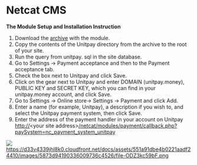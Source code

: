 # Netcat CMS

**The Module Setup and Installation Instruction**

1. Download the [archive](https://github.com/unitpay/netcat-module/releases/download/1.0.1/netcat-module-1.0.1.zip) with the module.
2. Copy the contents of the Unitpay directory from the archive to the root of your site.
3. Run the query from unitpay. sql in the site database.
4. Go to Settings -&gt; Payment acceptance and then to the Payment acceptance tab.
5. Check the box next to Unitpay and click Save.
6. Click on the gear next to Unitpay and enter DOMAIN \(unitpay.money\), PUBLIC KEY and SECRET KEY, which you can find in your unitpay.money account, and click Save.
7. Go to Settings -&gt; Online store-&gt; Settings -&gt; Payment and click Add.
8. Enter a name \(for example, Unitpay\), a description if you wish to, and select the Unitpay payment system, then click Save.
9. Enter the address of the payment handler in your account on Unitpay [http://](http://diafan.app/payment/get/unitpay)&lt;your site address&gt;[/netcat/modules/payment/callback.php?paySystem=nc\_payment\_system\_unitpay](http://netcat.app/netcat/modules/payment/callback.php?paySystem=nc_payment_system_unitpay)​

![](https://gblobscdn.gitbook.com/assets%2Fdokumentacziya%2F-M9xezG_6tZ_3GRmvyig%2F-M9y3xsQNGUmm-caQ7__%2F0.png?alt=media)https://d33v4339jhl8k0.cloudfront.net/docs/assets/551a91dbe4b0221aadf24410/images/5873d94190336009736c4526/file-ODZ3kc59bF.png

